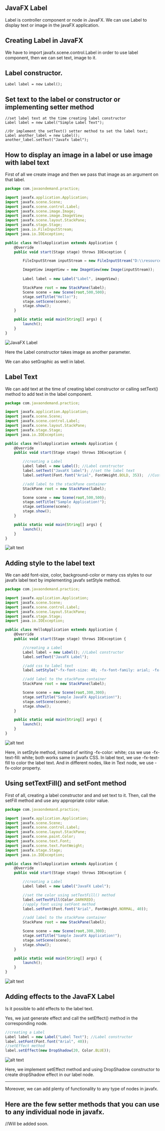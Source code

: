 ## JavaFX Label

Label is controller component or node in JavaFX. We can use Label to display text or image in the javaFX application.

## Creating Label in JavaFX

We have to import javafx.scene.control.Label in order to use label component, then we can set text, image to it. 


## Label constructor.

```
Label label = new Label();
```

## Set text to the label or constructor or implementing setter method

```
//set label text at the time creating label constructor
Label label = new Label("Simple Label Text");

//Or implement the setText() setter method to set the label text;
Label another_label = new Label();
another_label.setText("Javafx label");
```

## How to display an image in a label or use image with label text

First of all we create image and then we pass that image as an argument on that label.

```js
package com.javaondemand.practice;

import javafx.application.Application;
import javafx.scene.Scene;
import javafx.scene.control.Label;
import javafx.scene.image.Image;
import javafx.scene.image.ImageView;
import javafx.scene.layout.StackPane;
import javafx.stage.Stage;
import java.io.FileInputStream;
import java.io.IOException;

public class HelloApplication extends Application {
    @Override
    public void start(Stage stage) throws IOException {

        FileInputStream inputStream = new FileInputStream("D:\\resources\\icons\\home.png");

        ImageView imageView = new ImageView(new Image(inputStream));
        
        Label label = new Label("Label", imageView);

        StackPane root = new StackPane(label);
        Scene scene = new Scene(root,500,500);
        stage.setTitle("Hello!");
        stage.setScene(scene);
        stage.show();
    }

    public static void main(String[] args) {
        launch();
    }
}

```

![JavaFX Label](image1.png)

Here the Label constructor takes image as another parameter. 

We can also setGraphic as well in label.


## Label Text

We can add text at the time of creating label constructor or calling setText() method to add text in the label component.


```js
package com.javaondemand.practice;

import javafx.application.Application;
import javafx.scene.Scene;
import javafx.scene.control.Label;
import javafx.scene.layout.StackPane;
import javafx.stage.Stage;
import java.io.IOException;

public class HelloApplication extends Application {
    @Override
    public void start(Stage stage) throws IOException {

        //creating a Label
        Label label = new Label(); //Label constructor
        label.setText("JavaFX label"); //set the label text
        label.setFont(Font.font("Arial", FontWeight.BOLD, 35));  //Customize the label text

        //add label to the stackPane container
        StackPane root = new StackPane(label);

        Scene scene = new Scene(root,500,500);
        stage.setTitle("Sample Application!");
        stage.setScene(scene);
        stage.show();
    }

    public static void main(String[] args) {
        launch();
    }
}
```

![alt text](image2.png)


## Adding style to the label text

We can add font-size, color, background-color or many css styles to our javafx label text by implementing javafx setStyle method.

```js
package com.javaondemand.practice;

import javafx.application.Application;
import javafx.scene.Scene;
import javafx.scene.control.Label;
import javafx.scene.layout.StackPane;
import javafx.stage.Stage;
import java.io.IOException;

public class HelloApplication extends Application {
    @Override
    public void start(Stage stage) throws IOException {

        //creating a Label
        Label label = new Label(); //Label constructor
        label.setText("JavaFX Label");

        //add css to label text
        label.setStyle("-fx-font-size: 40; -fx-font-family: arial; -fx-text-fill: white; -fx-background-color: black; -fx-padding: 8");

        //add label to the stackPane container
        StackPane root = new StackPane(label);

        Scene scene = new Scene(root,300,300);
        stage.setTitle("Sample JavaFX Application!");
        stage.setScene(scene);
        stage.show();
    }

    public static void main(String[] args) {
        launch();
    }
}

```

![alt text](image3.png)

Here, in setStyle method, instead of writing -fx-color: white; css we use -fx-text-fill: white; both works same in javafx CSS. In label text, we use -fx-text-fill to color the label text. And in different nodes, like in Text node, we use -fx-color property.


## Using setTextFill() and setFont method

First of all, creating a label constructor and and set text to it. Then, call the setFill method and use any appropriate color value.


```js
package com.javaondemand.practice;

import javafx.application.Application;
import javafx.scene.Scene;
import javafx.scene.control.Label;
import javafx.scene.layout.StackPane;
import javafx.scene.paint.Color;
import javafx.scene.text.Font;
import javafx.scene.text.FontWeight;
import javafx.stage.Stage;
import java.io.IOException;

public class HelloApplication extends Application {
    @Override
    public void start(Stage stage) throws IOException {

        //creating a Label
        Label label = new Label("JavaFX Label");

        //set the color using setTextFill() method
        label.setTextFill(Color.DARKRED);
        //apply font using setFont method
        label.setFont(Font.font("Arial", FontWeight.NORMAL, 40));

        //add label to the stackPane container
        StackPane root = new StackPane(label);

        Scene scene = new Scene(root,300,300);
        stage.setTitle("Sample JavaFX Application!");
        stage.setScene(scene);
        stage.show();
    }

    public static void main(String[] args) {
        launch();
    }
}

```

![alt text](image4.png)


## Adding effects to the JavaFX Label

Is it possible to add effects to the label text.

Yes, we just generate effect and call the setEffect() method in the corresponding node.

```js
//creating a Label
Label label = new Label("Label Text"); //Label constructor
label.setFont(Font.font("Arial", 40));
//setEffect method
label.setEffect(new DropShadow(20, Color.BLUE));

```

![alt text](image5.png)

Here, we implement setEffect method and using DropShadow constructor to create dropShadow effect in our label node.

----

Moreover, we can add plenty of functionality to any type of nodes in javafx. 

## Here are the few setter methods that you can use to any individual node in javafx.

//Will be added soon.

